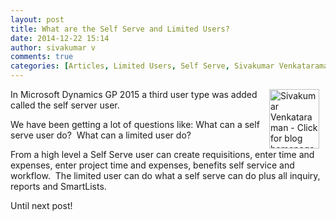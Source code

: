 ```yaml
---
layout: post
title: What are the Self Serve and Limited Users?
date: 2014-12-22 15:14
author: sivakumar v
comments: true
categories: [Articles, Limited Users, Self Serve, Sivakumar Venkataraman, Uncategorized]
---
```

<p style="text-align:left;"><a title="Sivakumar Venkataraman - Click for blog homepage"><img border="0" hspace="10" alt="Sivakumar Venkataraman - Click for blog homepage" src="https://microsofttpd.github.io/assets/0871.sivav.jpg" width="80" align="right" height="95" /></a>In Microsoft Dynamics GP 2015 a third user type was added called the self server user.&nbsp;</p>
<p>We have been getting a lot of questions like: What can a self serve user do?&nbsp; What can a limited user do?&nbsp;</p>
<p>From a high level a Self Serve user can create requisitions, enter time and expenses, enter project time and expenses, benefits self service and workflow.&nbsp; The limited user can do what a self serve can do plus all inquiry, reports and SmartLists.</p>
<p>Until next post!</p>

